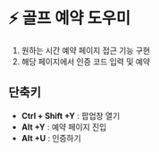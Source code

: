 # ⚡ 골프 예약 도우미

1. 원하는 시간 예약 페이지 접근 기능 구현
2. 해당 페이지에서 인증 코드 입력 및 예약


## 단축키

- **Ctrl + Shift +Y** : 팝업창 열기
- **Alt +Y** : 예약 페이지 진입
- **Alt +U** : 인증하기
